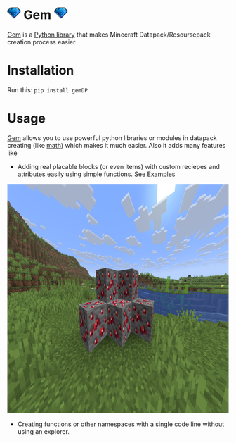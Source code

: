 # <img src="https://raw.githubusercontent.com/UniversalShift/GemDP/refs/heads/main/Assets/Gem.gif" width="30" height="30" />  Gem <img src="https://raw.githubusercontent.com/UniversalShift/GemDP/refs/heads/main/Assets/Gem.gif" width="30" height="30" />

[Gem](https://github.com/UniversalShift/GemDP) is a [Python library](https://pypi.org/project/gemDP/0.0.4/) that makes Minecraft Datapack/Resoursepack creation process easier


# Installation

Run this:
<code>pip install gemDP</code>

# Usage

[Gem](https://github.com/UniversalShift/GemDP) allows you to use powerful python libraries or modules in datapack creating (like [math](https://docs.python.org/3/library/math.html)) which makes it much easier.
Also it adds many features like


- Adding real placable blocks (or even items) with custom reciepes and attributes easily using simple functions. [See Examples](https://github.com/UniversalShift/GemDP/blob/main/Examples)

<img src="https://raw.githubusercontent.com/UniversalShift/GemDP/refs/heads/main/Assets/example.png" width="720" height="520" />

- Creating functions or other namespaces with a single code line without using an explorer.
